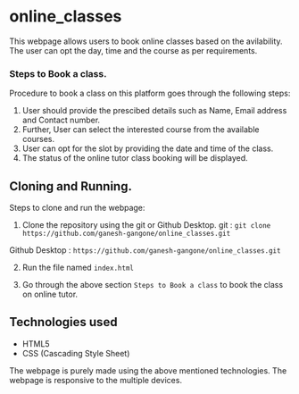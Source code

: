# online_classes

This webpage allows users to book online classes based on the avilability. The user can opt the day, time and the course as per requirements. 

### Steps to Book a class.

Procedure to book a class on this platform goes through the following steps:

1. User should provide the prescibed details such as Name, Email address and Contact number.
2. Further, User can select the interested course from the available courses.
3. User can opt for the slot by providing the date and time of the class.
4. The status of the online tutor class booking will be displayed.

## Cloning and Running.

Steps to clone and run the webpage:

1. Clone the repository using the git or Github Desktop.
git : `git clone https://github.com/ganesh-gangone/online_classes.git`

Github Desktop : `https://github.com/ganesh-gangone/online_classes.git`

2. Run the file named `index.html`

3. Go through the above section `Steps to Book a class` to book the class on online tutor.

## Technologies used

* HTML5
* CSS (Cascading Style Sheet)

The webpage is purely made using the above mentioned technologies. 
The webpage is responsive to the multiple devices.